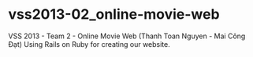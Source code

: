 vss2013-02_online-movie-web
===========================

VSS 2013 - Team 2 - Online Movie Web (Thanh Toan Nguyen - Mai Công Đạt)
Using Rails on Ruby for creating our website.

